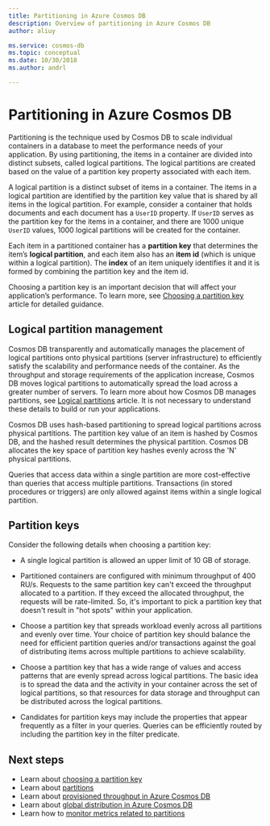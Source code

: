 ```yaml
---
title: Partitioning in Azure Cosmos DB
description: Overview of partitioning in Azure Cosmos DB
author: aliuy

ms.service: cosmos-db
ms.topic: conceptual
ms.date: 10/30/2018
ms.author: andrl

---
```


# Partitioning in Azure Cosmos DB

Partitioning is the technique used by Cosmos DB to scale individual containers in a database to meet the performance needs of your application. By using partitioning, the items in a container are divided into distinct subsets, called logical partitions. The logical partitions are created based on the value of a partition key property associated with each item.

A logical partition is a distinct subset of items in a container. The items in a logical partition are identified by the partition key value that is shared by all items in the logical partition.  For example, consider a container that holds documents and each document has a `UserID` property.  If `UserID` serves as the partition key for the items in a container, and there are 1000 unique `UserID` values, 1000 logical partitions will be created for the container.

Each item in a partitioned container has a **partition key** that determines the item’s **logical partition**, and each item also has an **item id** (which is unique within a logical partition).  The **index** of an item uniquely identifies it and it is formed by combining the partition key and the item id.

Choosing a partition key is an important decision that will affect your application’s performance.  To learn more, see [Choosing a partition key](TBD) article for detailed guidance.

## Logical partition management

Cosmos DB transparently and automatically manages the placement of logical partitions onto physical partitions (server infrastructure) to efficiently satisfy the scalability and performance needs of the container. As the throughput and storage requirements of the application increase, Cosmos DB moves logical partitions to automatically spread the load across a greater number of servers. To learn more about how Cosmos DB manages partitions, see [Logical partitions](partition-data.md) article. It is not necessary to understand these details to build or run your applications.

Cosmos DB uses hash-based partitioning to spread logical partitions across physical partitions.  The partition key value of an item is hashed by Cosmos DB, and the hashed result determines the physical partition. Cosmos DB allocates the key space of partition key hashes evenly across the 'N' physical partitions.

Queries that access data within a single partition are more cost-effective than queries that access multiple partitions. Transactions (in stored procedures or triggers) are only allowed against items within a single logical partition.  

## Partition keys

Consider the following details when choosing a partition key:

* A single logical partition is allowed an upper limit of 10 GB of storage.  

* Partitioned containers are configured with minimum throughput of 400 RU/s. Requests to the same partition key can't exceed the throughput allocated to a partition. If they exceed the allocated throughput, the requests will be rate-limited. So, it's important to pick a partition key that doesn't result in "hot spots" within your application.

* Choose a partition key that spreads workload evenly across all partitions and evenly over time.  Your choice of partition key should balance the need for efficient partition queries and/or transactions against the goal of distributing items across multiple partitions to achieve scalability.

* Choose a partition key that has a wide range of values and access patterns that are evenly spread across logical partitions. The basic idea is to spread the data and the activity in your container across the set of logical partitions, so that resources for data storage and throughput can be distributed across the logical partitions.

* Candidates for partition keys may include the properties that appear frequently as a filter in your queries. Queries can be efficiently routed by including the partition key in the filter predicate.

## Next steps

* Learn about [choosing a partition key](TBD)
* Learn about [partitions](partition-data.md)
* Learn about [provisioned throughput in Azure Cosmos DB](request-units.md)
* Learn about [global distribution in Azure Cosmos DB](distribute-data-globally.md)
* Learn how to [monitor metrics related to partitions](TBD)
